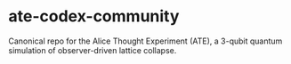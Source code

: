 # ate-codex-community
Canonical repo for the Alice Thought Experiment (ATE), a 3-qubit quantum simulation of observer-driven lattice collapse.
